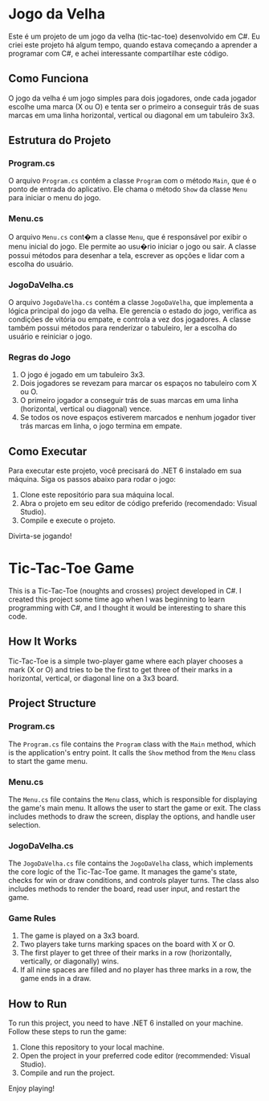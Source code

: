 # Jogo da Velha

Este é um projeto de um jogo da velha (tic-tac-toe) desenvolvido em C#. Eu criei este projeto há algum tempo, quando estava começando a aprender a programar com C#, e achei interessante compartilhar este código.

## Como Funciona

O jogo da velha é um jogo simples para dois jogadores, onde cada jogador escolhe uma marca (X ou O) e tenta ser o primeiro a conseguir trás de suas marcas em uma linha horizontal, vertical ou diagonal em um tabuleiro 3x3.

## Estrutura do Projeto

### Program.cs

O arquivo `Program.cs` contém a classe `Program` com o método `Main`, que é o ponto de entrada do aplicativo. Ele chama o método `Show` da classe `Menu` para iniciar o menu do jogo.

### Menu.cs

O arquivo `Menu.cs` cont�m a classe `Menu`, que é responsável por exibir o menu inicial do jogo. Ele permite ao usu�rio iniciar o jogo ou sair. A classe possui métodos para desenhar a tela, escrever as opções e lidar com a escolha do usuário.

### JogoDaVelha.cs

O arquivo `JogoDaVelha.cs` contém a classe `JogoDaVelha`, que implementa a lógica principal do jogo da velha. Ele gerencia o estado do jogo, verifica as condições de vitória ou empate, e controla a vez dos jogadores. A classe também possui métodos para renderizar o tabuleiro, ler a escolha do usuário e reiniciar o jogo.

### Regras do Jogo

1. O jogo é jogado em um tabuleiro 3x3.
2. Dois jogadores se revezam para marcar os espaços no tabuleiro com X ou O.
3. O primeiro jogador a conseguir trás de suas marcas em uma linha (horizontal, vertical ou diagonal) vence.
4. Se todos os nove espaços estiverem marcados e nenhum jogador tiver trás marcas em linha, o jogo termina em empate.

## Como Executar

Para executar este projeto, você precisará do .NET 6 instalado em sua máquina. Siga os passos abaixo para rodar o jogo:

1. Clone este repositório para sua máquina local.
2. Abra o projeto em seu editor de código preferido (recomendado: Visual Studio).
3. Compile e execute o projeto.

Divirta-se jogando!


# Tic-Tac-Toe Game

This is a Tic-Tac-Toe (noughts and crosses) project developed in C#. I created this project some time ago when I was beginning to learn programming with C#, and I thought it would be interesting to share this code.

## How It Works

Tic-Tac-Toe is a simple two-player game where each player chooses a mark (X or O) and tries to be the first to get three of their marks in a horizontal, vertical, or diagonal line on a 3x3 board.

## Project Structure

### Program.cs

The `Program.cs` file contains the `Program` class with the `Main` method, which is the application's entry point. It calls the `Show` method from the `Menu` class to start the game menu.

### Menu.cs

The `Menu.cs` file contains the `Menu` class, which is responsible for displaying the game's main menu. It allows the user to start the game or exit. The class includes methods to draw the screen, display the options, and handle user selection.

### JogoDaVelha.cs

The `JogoDaVelha.cs` file contains the `JogoDaVelha` class, which implements the core logic of the Tic-Tac-Toe game. It manages the game's state, checks for win or draw conditions, and controls player turns. The class also includes methods to render the board, read user input, and restart the game.

### Game Rules

1. The game is played on a 3x3 board.
2. Two players take turns marking spaces on the board with X or O.
3. The first player to get three of their marks in a row (horizontally, vertically, or diagonally) wins.
4. If all nine spaces are filled and no player has three marks in a row, the game ends in a draw.

## How to Run

To run this project, you need to have .NET 6 installed on your machine. Follow these steps to run the game:

1. Clone this repository to your local machine.
2. Open the project in your preferred code editor (recommended: Visual Studio).
3. Compile and run the project.

Enjoy playing!



